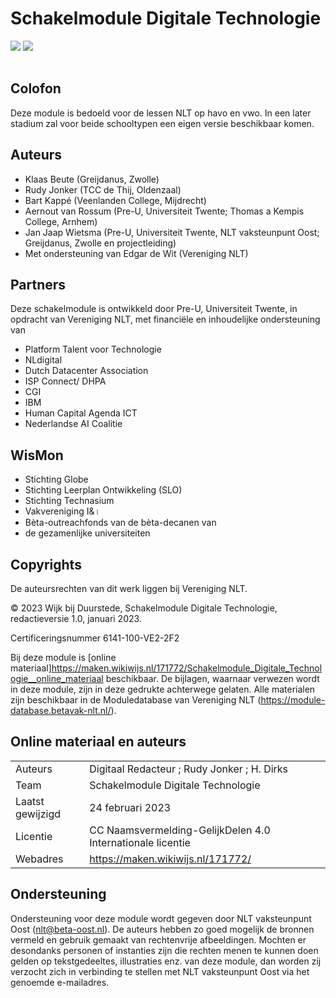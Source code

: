 # Schakelmodule Digitale Technologie 

![](https://cdn.mathpix.com/cropped/2024_12_20_510ffc175a3910aebf8dg-01.jpg?height=1764&width=1680&top_left_y=611&top_left_x=182)
![](https://cdn.mathpix.com/cropped/2024_12_20_510ffc175a3910aebf8dg-01.jpg?height=400&width=449&top_left_y=2407&top_left_x=1506)

|||
|--|--|

## Colofon

Deze module is bedoeld voor de lessen NLT op havo en vwo. In een later stadium zal voor beide schooltypen een eigen versie beschikbaar komen.

## Auteurs

- Klaas Beute (Greijdanus, Zwolle)
- Rudy Jonker (TCC de Thij, Oldenzaal)
- Bart Kappé (Veenlanden College, Mijdrecht)
- Aernout van Rossum (Pre-U, Universiteit Twente; Thomas a Kempis College, Arnhem)
- Jan Jaap Wietsma (Pre-U, Universiteit Twente, NLT vaksteunpunt Oost; Greijdanus, Zwolle en projectleiding)
- Met ondersteuning van Edgar de Wit (Vereniging NLT)

## Partners

Deze schakelmodule is ontwikkeld door Pre-U, Universiteit Twente, in opdracht van Vereniging NLT, met financiële en inhoudelijke ondersteuning van

- Platform Talent voor Technologie
- NLdigital
- Dutch Datacenter Association
- ISP Connect/ DHPA
- CGI
- IBM
- Human Capital Agenda ICT
- Nederlandse AI Coalitie

## WisMon

- Stichting Globe
- Stichting Leerplan Ontwikkeling (SLO)
- Stichting Technasium
- Vakvereniging I\&।
- Bèta-outreachfonds van de bèta-decanen van
- de gezamenlijke universiteiten

## Copyrights

De auteursrechten van dit werk liggen bij Vereniging NLT.

© 2023 Wijk bij Duurstede, Schakelmodule Digitale Technologie, redactieversie 1.0, januari 2023.

Certificeringsnummer 6141-100-VE2-2F2

Bij deze module is [online materiaal]https://maken.wikiwijs.nl/171772/Schakelmodule_Digitale_Technologie__online_materiaal beschikbaar.
De bijlagen, waarnaar verwezen wordt in deze module, zijn in deze gedrukte achterwege gelaten. Alle materialen zijn beschikbaar in de Moduledatabase van Vereniging NLT (https://module-database.betavak-nlt.nl/).

## Online materiaal en auteurs
|||
|---|---|
|Auteurs| Digitaal Redacteur ; Rudy Jonker ; H. Dirks|
|Team| Schakelmodule Digitale Technologie|
|Laatst gewijzigd|24 februari 2023|
|Licentie|CC Naamsvermelding-GelijkDelen 4.0 Internationale licentie |
|Webadres|https://maken.wikiwijs.nl/171772/|

## Ondersteuning
Ondersteuning voor deze module wordt gegeven door NLT vaksteunpunt Oost (nlt@beta-oost.nl).
De auteurs hebben zo goed mogelijk de bronnen vermeld en gebruik gemaakt van rechtenvrije afbeeldingen. Mochten er desondanks personen of instanties zijn die rechten menen te kunnen doen gelden op tekstgedeeltes, illustraties enz. van deze module, dan worden zij verzocht zich in verbinding te stellen met NLT vaksteunpunt Oost via het genoemde e-mailadres.
